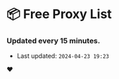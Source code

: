 # :package: Free Proxy List
### Updated every 15 minutes.

- Last updated: `2024-04-23 19:23`

:heart:
